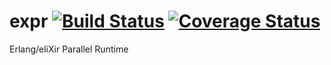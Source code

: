 expr [![Build Status](https://travis-ci.org/camshaft/expr.png?branch=master)](https://travis-ci.org/camshaft/expr) [![Coverage Status](https://coveralls.io/repos/camshaft/expr/badge.svg)](https://coveralls.io/r/camshaft/expr)
====

Erlang/eliXir Parallel Runtime